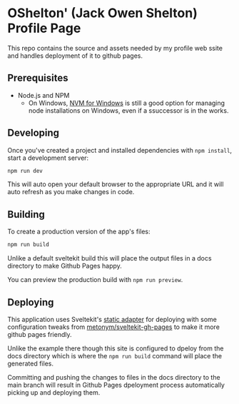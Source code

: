 # OShelton' (Jack Owen Shelton) Profile Page

This repo contains the source and assets needed by my profile web ssite and handles deployment of it to github pages.

## Prerequisites

- Node.js and NPM
  - On Windows, [NVM for Windows](https://github.com/coreybutler/nvm-windows) is still a good option for managing node installations on Windows, even if a ssuccessor is in the works.

## Developing

Once you've created a project and installed dependencies with `npm install`, start a development server:

```powershell
npm run dev
```

This will auto open your default browser to the appropriate URL and it will auto refresh as you make changes in code.

## Building

To create a production version of the app's files:

```powershell
npm run build
```

Unlike a default sveltekit build this will place the output files in a docs directory to make Github Pages happy. 

You can preview the production build with `npm run preview`.

## Deploying

This application uses Sveltekit's [static adapter](https://kit.svelte.dev/docs/adapter-static) for deploying with some configuration tweaks from [metonym/sveltekit-gh-pages](https://github.com/metonym/sveltekit-gh-pages) to make it more github pages friendly.

Unlike the example there though this site is configured to dpeloy from the docs directory which is where the `npm run build` command will place the generated files.

Committing and pushing the changes to files in the docs directory to the main branch will result in Github Pages dpeloyment process automatically picking up and deploying them.
